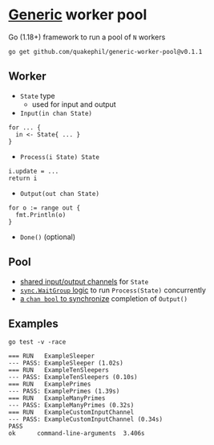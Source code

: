 # [Generic](https://gobyexample.com/generics) worker pool

Go (1.18+) framework to run a pool of `N` workers
```
go get github.com/quakephil/generic-worker-pool@v0.1.1
```

## Worker
* `State` type
  * used for input and output
* `Input(in chan State)`
```
for ... {
  in <- State{ ... }
}
```
* `Process(i State) State`
```
i.update = ...
return i
```
* `Output(out chan State)`
```
for o := range out {
  fmt.Println(o)
}
```
* `Done()` (optional)

## Pool
* [shared input/output channels](https://gobyexample.com/worker-pools) for `State`
* [`sync.WaitGroup` logic](https://gobyexample.com/waitgroups) to run `Process(State)` concurrently
* [a `chan bool` to synchronize](https://gobyexample.com/channel-synchronization) completion of `Output()`

## Examples
```
go test -v -race
```
```
=== RUN   ExampleSleeper
--- PASS: ExampleSleeper (1.02s)
=== RUN   ExampleTenSleepers
--- PASS: ExampleTenSleepers (0.10s)
=== RUN   ExamplePrimes
--- PASS: ExamplePrimes (1.39s)
=== RUN   ExampleManyPrimes
--- PASS: ExampleManyPrimes (0.32s)
=== RUN   ExampleCustomInputChannel
--- PASS: ExampleCustomInputChannel (0.34s)
PASS
ok  	command-line-arguments	3.406s
```
